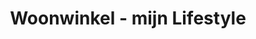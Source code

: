 ---
title: "Woonwinkel - mijn Lifestyle"
url: /bochum/woonwinkel-mijn-lifestyle/
shop: Raumausstattung
---